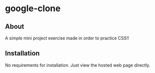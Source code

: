 # google-clone
## About
A simple mini project exercise made in order to practice CSS!!

## Installation
No requirements for installation. Just view the hosted web page directly.
